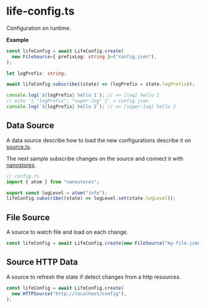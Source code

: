 # life-config.ts

Configuration on runtime.

**Example**

```ts
const lifeConfig = await LifeConfig.create(
  new FileSource<{ prefixLog: string }>("config.json"),
);

let logPrefix: string;

await lifeConfig.subscribe((state) => (logPrefix = state.logPrefix));

console.log(`${logPrefix} hello 1`); // => [log] hello 1
// echo '{ "logPrefix": "super-log" }' > config.json
console.log(`${logPrefix} hello 2`); // => [super-log] hello 2
```

## Data Source

A data source describe how to load the new configurations describe it on [source.ts](./src/dtos/source.ts).

The next sample subscribe changes on the source and connect it with [nanostores](https://github.com/nanostores/nanostores).

```ts
// config.ts
import { atom } from "nanostores";

export const logLevel = atom("info");
lifeConfig.subscribe((state) => logLevel.set(state.logLevel));
```

## File Source

A source to watch file and load on each change.

```ts
const lifeConfig = await LifeConfig.create(new FileSource("my-file.json"));
```

## Source HTTP Data

A source to refresh the state if detect changes from a http resources.

```ts
const lifeConfig = await LifeConfig.create(
  new HTTPSource("http://localhost/config"),
);
```
